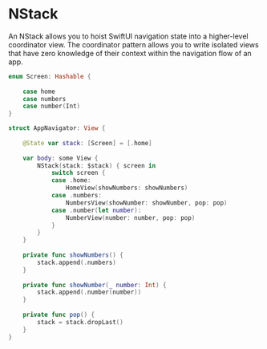 # NStack

An NStack allows you to hoist SwiftUI navigation state into a higher-level coordinator view. The coordinator pattern allows you to write isolated views that have zero knowledge of their context within the navigation flow of an app.


```swift
enum Screen: Hashable {
    
    case home
    case numbers
    case number(Int)
}

struct AppNavigator: View {
    
    @State var stack: [Screen] = [.home]
    
    var body: some View {
        NStack(stack: $stack) { screen in
            switch screen {
            case .home:
                HomeView(showNumbers: showNumbers)
            case .numbers:
                NumbersView(showNumber: showNumber, pop: pop)
            case .number(let number):
                NumberView(number: number, pop: pop)
            }
        }
    }
    
    private func showNumbers() {
        stack.append(.numbers)
    }
    
    private func showNumber(_ number: Int) {
        stack.append(.number(number))
    }
    
    private func pop() {
        stack = stack.dropLast()
    }
}
```
